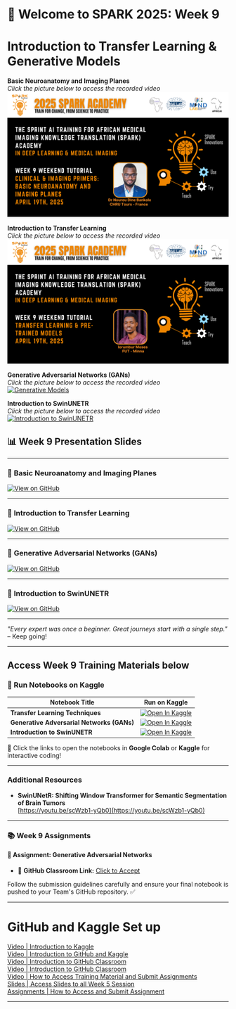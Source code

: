 
# 🚀 Welcome to SPARK 2025: Week 9 
# Introduction to Transfer Learning & Generative Models

**Basic Neuroanatomy and Imaging Planes**  
_Click the picture below to access the recorded video_  
[![Neuroanatomy and Imaging Planes](https://github.com/SPARK-Academy-2025/SPARK-2025/blob/main/SPARK%202025_%20Week%209%20-%20Introduction%20to%20Transfer%20Learning%20&%20Generative%20Models/Bankole_thumbnail.png?raw=true)](https://youtu.be/rYGSe4DM4eM)

**Introduction to Transfer Learning**  
_Click the picture below to access the recorded video_  
[![Transfer Learning](https://github.com/SPARK-Academy-2025/SPARK-2025/blob/main/SPARK%202025_%20Week%209%20-%20Introduction%20to%20Transfer%20Learning%20&%20Generative%20Models/Moses_thumbnail.png?raw=true)]( https://youtu.be/a5HEpFuXbgs)

**Generative Adversarial Networks (GANs)**  
_Click the picture below to access the recorded video_  
[![Generative Models](https://github.com/SPARK-Academy-2025/SPARK-2025/blob/main/SPARK%202025_%20Week%209%20-%20Introduction%20to%20Transfer%20Learning%20&%20Generative%20Models/Toufiq_thumbnail_GAN%20.png?raw=true)]( https://youtu.be/QNdNNjihe3A)

**Introduction to SwinUNETR**  
_Click the picture below to access the recorded video_  
[![Introduction to SwinUNETR](https://github.com/SPARK-Academy-2025/SPARK-2025/blob/main/SPARK%202025_%20Week%209%20-%20Introduction%20to%20Transfer%20Learning%20&%20Generative%20Models/Toufiq_thumbnail_Swinuntr%20.png?raw=true)](https://youtu.be/p8U3dEgkhLA)



## 📊 Week 9 Presentation Slides

---
### 🔗 **Basic Neuroanatomy and Imaging Planes**
[![View on GitHub](https://img.shields.io/badge/View%20on-GitHub-181717?style=for-the-badge&logo=github&logoColor=white)](https://github.com/SPARK-Academy-2025/SPARK-2025/blob/main/SPARK%202025_%20Week%209%20-%20Introduction%20to%20Transfer%20Learning%20%26%20Generative%20Models/Week%209_%20Slides/SPARK%20Academy%20Lecture%202025.pdf)

---

### 🔗 **Introduction to Transfer Learning**
[![View on GitHub](https://img.shields.io/badge/View%20on-GitHub-181717?style=for-the-badge&logo=github&logoColor=white)](https://github.com/SPARK-Academy-2025/SPARK-2025/blob/main/SPARK%202025_%20Week%209%20-%20Introduction%20to%20Transfer%20Learning%20%26%20Generative%20Models/Week%209_%20Slides/Transfer%20Learning%20Techniques.pptx)

---

### 🔗 **Generative Adversarial Networks (GANs)**
[![View on GitHub](https://img.shields.io/badge/View%20on-GitHub-181717?style=for-the-badge&logo=github&logoColor=white)](https://github.com/SPARK-Academy-2025/SPARK-2025/blob/main/SPARK%202025_%20Week%207%20-%20Convolutional%20Neural%20Networks/Week%207_%20Slides/Custom%20Data%20Preparation.pptx)

---
### 🔗 **Introduction to SwinUNETR**
[![View on GitHub](https://img.shields.io/badge/View%20on-GitHub-181717?style=for-the-badge&logo=github&logoColor=white)](https://github.com/SPARK-Academy-2025/SPARK-2025/blob/main/SPARK%202025_%20Week%207%20-%20Convolutional%20Neural%20Networks/Week%207_%20Slides/Custom%20Data%20Preparation.pptx)

---

*"Every expert was once a beginner. Great journeys start with a single step."* – Keep going!  

---

## **Access Week 9 Training Materials below**
### 📖 Run Notebooks on Kaggle  

| Notebook Title                                    | Run on Kaggle                                                                                                                       |
|---------------------------------------------------|--------------------------------------------------------------------------------------------------------------------------------------|
| **Transfer Learning Techniques**           | [![Open In Kaggle](https://kaggle.com/static/images/open-in-kaggle.svg)](https://www.kaggle.com/code/spark2025/week-9-transfer-learning-techniques)           |
| **Generative Adversarial Networks (GANs)** | [![Open In Kaggle](https://kaggle.com/static/images/open-in-kaggle.svg)](https://www.kaggle.com/code/spark2025/week-9-generative-adversarial-networks-gans) |
| **Introduction to SwinUNETR**                     | [![Open In Kaggle](https://kaggle.com/static/images/open-in-kaggle.svg)](https://www.kaggle.com/code/spark2025/introduction-to-swinunetr)                       |



🚀 Click the links to open the notebooks in **Google Colab** or **Kaggle** for interactive coding!

---
### Additional Resources

- **SwinUNetR: Shifting Window Transformer for Semantic Segmentation of Brain Tumors**  
  [https://youtu.be/scWzb1-yQb0](https://youtu.be/scWzb1-yQb0)

---

### 📚 Week 9 Assignments
#### 🤖 Assignment: Generative Adversarial Networks  
- 🔗 **GitHub Classroom Link:** [Click to Accept](https://classroom.github.com/a/5Hlx6Kc7)  


 

Follow the submission guidelines carefully and ensure your final notebook is pushed to your Team's GitHub repository. ✅  

---

# GitHub and Kaggle Set up
[Video | Introduction to Kaggle](https://youtu.be/0nKvu6x9dU4)    
[Video | Introduction to GitHub and Kaggle](https://youtu.be/XFfogAFQUPY)     
[Video | Introduction to GitHub Classroom](https://youtu.be/fkEFcZu9ItQ)   
[Video | Introduction to GitHub Classroom](https://youtu.be/fkEFcZu9ItQ)   
[Video | How to Access Training Material and Submit Assignments](https://youtu.be/_qSnp0ScHpk)   
[Slides | Access Slides to all Week 5 Session](https://github.com/SPARK-Academy-2025/SPARK-2025/tree/main/SPARK%202025%3A%20Week%205%20-%20Machine%20Learning%20Concepts/Week%205%3A%20Slides)   
[Assignments | How to Access and Submit Assignment](https://classroom.github.com/a/_RCX3LWo)

---




